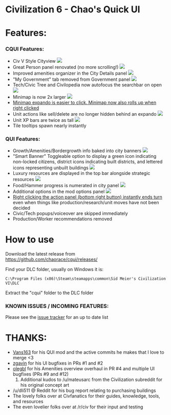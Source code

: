 # Civilization 6 - Chao's Quick UI

# Features:

### CQUI Features:

* Civ V Style Cityview
![](http://i.imgur.com/NpyJjVr.jpg)
* Great Person panel renovated (no more scrolling!)
![](http://i.imgur.com/FeRTxyh.jpg)
* Improved amenities organizer in the City Details panel
![](https://cloud.githubusercontent.com/assets/516977/19832411/0476c516-9dd8-11e6-8567-f0ba4305e415.png)
* "My Government" tab removed from Government panel
![](http://i.imgur.com/168ThOx.jpg)
* Tech/Civic Tree and Civilopedia now autofocus the searchbar on open
![](http://i.imgur.com/tPzNnv4.png)
* Minimap is now 2x larger
![](http://i.imgur.com/AyY8HeP.jpg)
* [Minimap expando is easier to click. Minimap now also rolls up when right clicked](https://gfycat.com/ElementaryRectangularGalago)
* Unit actions like sell/delete are no longer hidden behind an expando
![](http://i.imgur.com/x1xZtyY.png)
* Unit XP bars are twice as tall
![](http://i.imgur.com/TeWR0VA.png)
* Tile tooltips spawn nearly instantly

### QUI Features:

* Growth/Amenities/Bordergrowth  info baked into city banners
![](http://i.imgur.com/8CUJSB6.png)
* "Smart Banner" Toggleable option to display a green icon indicating non-locked citizens, district icons indicating built districts, and lettered icons representing unbuilt buildings
![](http://i.imgur.com/FEdJQ61.png)
* Luxury resources are displayed in the top bar alongside strategic resources
![](http://i.imgur.com/ebYO8l4.png)
* Food/Hammer progress is numerated in city panel
![](http://i.imgur.com/utZzpqJ.png)
* Additional options in the mod options panel
![](http://i.imgur.com/V94t5a9.png)
* [Right clicking the action panel (bottom right button) instantly ends turn](https://gfycat.com/PeacefulSpanishAfricanwildcat) even when things like production/research/unit moves have not been decided
* Civic/Tech popups/voiceover are skipped immediately
* Production/Worker recommendations removed

# How to use
Download the latest release from
https://github.com/chaorace/cqui/releases/

Find your DLC folder, usually on Windows it is:  
```
C:\Program Files (x86)\Steam\steamapps\common\Sid Meier's Civilization VI\DLC
```

Extract the "cqui" folder to the DLC folder

### KNOWN ISSUES / INCOMING FEATURES:

Please see the [issue tracker](https://github.com/chaorace/cqui/issues) for an up to date list

# THANKS:
* [Vans163](https://github.com/vans163) for his QUI mod and the active commits he makes that I love to merge <3
* [zgavin](https://github.com/zgavin) for his UI bugfixes in PRs #1 and #2
* [olegbl](https://github.com/olegbl) for his Amenities overview overhaul in PR #4 and multiple UI bugfixes (PRs #9 and #12)
  1. Additional kudos to /u/mateusarc from the Civilization subreddit for his original concept art
* /u/dli511 @ Reddit for his bug report relating to purchasing buildings
* The lovely folks over at Civfanatics for their guides, knowledge, tools, and resources
* The even lovelier folks over at /r/civ for their input and testing
